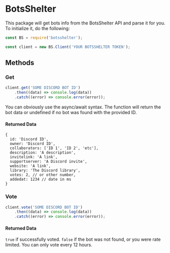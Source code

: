 # BotsShelter

This package will get bots info from the BotsShelter API and parse it for you.
To initialize it, do the following:

```javascript
const BS = require('botsshelter');

const client = new BS.Client('YOUR BOTSSHELTER TOKEN');
```

## Methods

### Get
```javascript
client.get('SOME DISCORD BOT ID')
    .then((data) => console.log(data))
    .catch((error) => console.error(error));
```

You can obviously use the async/await syntax.
The function will return the bot data or undefined if no bot was found with the provided ID. 

#### Returned Data
```json5
{
  id: 'Discord ID',
  owner: 'Discord ID',
  collaborators: ['ID 1', 'ID 2', 'etc'],
  description: 'A description',
  invitelink: 'A link',
  supportserver: 'A Discord invite',
  website: 'A link',
  library: 'The Discord library',
  votes: 2, // or other number,
  addedat: 1234 // date in ms
}
```

### Vote
```javascript
client.vote('SOME DISCORD BOT ID')
    .then((data) => console.log(data))
    .catch((error) => console.error(error));
```

#### Returned Data

`true` if successfully voted.
`false` if the bot was not found, or you were rate limited. You can only vote every 12 hours.